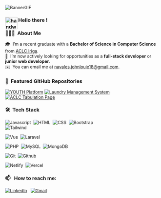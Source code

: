 ![BannerGIF](https://i0.wp.com/i.giphy.com/media/Ay3bG6MdVQJlaAXltw/giphy-downsized.gif?w=770&ssl=1)


### <img alt="handwavegif" src="https://user-images.githubusercontent.com/39513876/112366216-8cfe7400-8cfe-11eb-8116-7d3dbae20e97.gif" width='40' align="left"/> Hello there !
### 👨🏻‍💻 &nbsp;About Me

🎓 &nbsp;I’m a recent graduate with a **Bachelor of Science in Computer Science** from [ACLC Iriga](https://github.com/aclc-iriga). \
💼 &nbsp;I’m now actively looking for opportunities as a **full-stack developer** or **junior web developer**. \
✉️ &nbsp;You can email me at navales.johnlouie18@gmail.com.

### 🌟 &nbsp;Featured GitHub Repositories

[![YOUTH Platform](https://github-readme-stats.vercel.app/api/pin/?username=johnlouie09&repo=youth&theme=gruvbox)](https://github.com/johnlouie09/youth)
[![Laundry Management System](https://github-readme-stats.vercel.app/api/pin/?username=johnlouie09&repo=bubble-bliz&theme=gruvbox)](https://github.com/johnlouie09/bubble-bliz)
[![ACLC Tabulation Page](https://github-readme-stats.vercel.app/api/pin/?username=johnlouie09&repo=aclc-tabulation-landing&theme=gruvbox)](https://github.com/johnlouie09/aclc-tabulation-landing)

### 🛠 &nbsp;Tech Stack

![Javascript](https://img.shields.io/badge/JavaScript-F7DF1E?style=for-the-badge&logo=javascript&logoColor=black)&nbsp;
![HTML](https://img.shields.io/badge/HTML5-E34F26?style=for-the-badge&logo=html5&logoColor=white)&nbsp;
![CSS](https://img.shields.io/badge/CSS3-1572B6?style=for-the-badge&logo=css3&logoColor=white)&nbsp;
![Bootstrap](https://img.shields.io/badge/bootstrap-%23563D7C.svg?style=for-the-badge&logo=bootstrap&logoColor=white)&nbsp;  
![Tailwind](https://img.shields.io/badge/Tailwind_CSS-38B2AC?style=for-the-badge&logo=tailwind-css&logoColor=white)&nbsp;

![Vue](https://img.shields.io/badge/Vue.js-35495E?style=for-the-badge&logo=vue.js&logoColor=4FC08D)&nbsp;
![Laravel](https://img.shields.io/badge/Laravel-F55247?style=for-the-badge&logo=laravel&logoColor=white)&nbsp;

![PHP](https://img.shields.io/badge/PHP-777BB4?style=for-the-badge&logo=php&logoColor=white)&nbsp;
![MySQL](https://img.shields.io/badge/MySQL-00000F?style=for-the-badge&logo=mysql&logoColor=white)&nbsp;
![MongoDB](https://img.shields.io/badge/MongoDB-4EA94B?style=for-the-badge&logo=mongodb&logoColor=white)&nbsp;

![Git](https://img.shields.io/badge/git-%23F05033.svg?style=for-the-badge&logo=git&logoColor=white)&nbsp;
![Github](https://img.shields.io/badge/GitHub-100000?style=for-the-badge&logo=github&logoColor=white)&nbsp;

![Netlify](https://img.shields.io/badge/Netlify-00C7B7?style=for-the-badge&logo=netlify&logoColor=white)&nbsp;
![Vercel](https://img.shields.io/badge/vercel-%23000000.svg?style=for-the-badge&logo=vercel&logoColor=white)



### 📫 &nbsp; How to reach me:


<a href="https://www.linkedin.com/in/john-louie-navales-247aba289/"><img alt="LinkedIn" src="https://img.shields.io/badge/LinkedIn-0077B5?style=for-the-badge&logo=linkedin&logoColor=white"/></a> &nbsp;
<a href="mailto:navales.johnlouie18@gmail.com"><img alt="Gmail" src="https://img.shields.io/badge/Gmail-D14836?style=for-the-badge&logo=gmail&logoColor=white" /></a> &nbsp;


<!--
**johnlouie09/johnlouie09** is a ✨ _special_ ✨ repository because its `README.md` (this file) appears on your GitHub profile.

Here are some ideas to get you started:

- 🔭 I’m currently working on ...
- 🌱 I’m currently learning ...
- 👯 I’m looking to collaborate on ...
- 🤔 I’m looking for help with ...
- 💬 Ask me about ...
- 📫 How to reach me: ...
- 😄 Pronouns: ...
- ⚡ Fun fact: ...
-->
